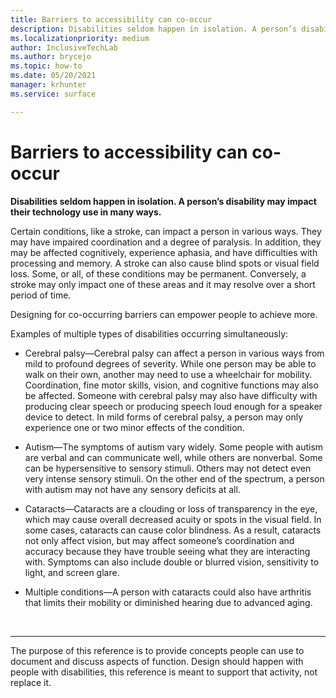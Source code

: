```yaml
---
title: Barriers to accessibility can co-occur
description: Disabilities seldom happen in isolation. A person’s disability may impact their technology use in many ways
ms.localizationpriority: medium
author: InclusiveTechLab
ms.author: brycejo 
ms.topic: how-to
ms.date: 05/20/2021
manager: krhunter
ms.service: surface

---
```


# Barriers to accessibility can co-occur

**Disabilities seldom happen in isolation. A person’s disability may impact their technology use in many ways.**

Certain conditions, like a stroke, can impact a person in various ways. They may have impaired coordination and a degree of paralysis. In addition, they may be affected cognitively, experience aphasia, and have difficulties with processing and memory. A stroke can also cause blind spots or visual field loss. Some, or all, of these conditions may be permanent. Conversely, a stroke may only impact one of these areas and it may resolve over a short period of time.

Designing for co-occurring barriers can empower people to achieve more.

Examples of multiple types of disabilities occurring simultaneously: 

* Cerebral palsy—Cerebral palsy can affect a person in various ways from mild to profound degrees of severity. While one person may be able to walk on their own, another may need to use a wheelchair for mobility. Coordination, fine motor skills, vision, and cognitive functions may also be affected. Someone with cerebral palsy may also have difficulty with producing clear speech or producing speech loud enough for a speaker device to detect. In mild forms of cerebral palsy, a person may only experience one or two minor effects of the condition.

* Autism—The symptoms of autism vary widely. Some people with autism are verbal and can communicate well, while others are nonverbal. Some can be hypersensitive to sensory stimuli. Others may not detect even very intense sensory stimuli. On the other end of the spectrum, a person with autism may not have any sensory deficits at all.

* Cataracts—Cataracts are a clouding or loss of transparency in the eye, which may cause overall decreased acuity or spots in the visual field. In some cases, cataracts can cause color blindness. As a result, cataracts not only affect vision, but may affect someone’s coordination and accuracy because they have trouble seeing what they are interacting with. Symptoms can also include double or blurred vision, sensitivity to light, and screen glare. 

* Multiple conditions—A person with cataracts could also have arthritis that limits their mobility or diminished hearing due to advanced aging.


&nbsp;

[comment]: # (Footer statement)
___
The purpose of this reference is to provide concepts people can use to document and discuss aspects of function. Design should happen with people with disabilities, this reference is meant to support that activity, not replace it. 
